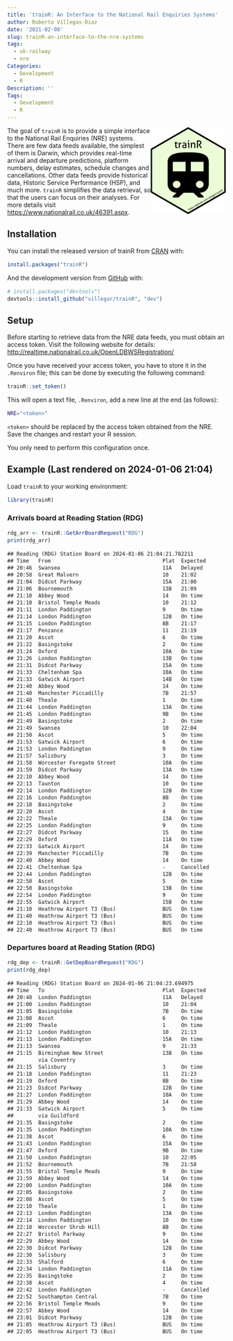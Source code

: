 ```yaml
---
title: 'trainR: An Interface to the National Rail Enquiries Systems'
author: Roberto Villegas-Diaz
date: '2021-02-08'
slug: trainR-an-interface-to-the-nre-systems
tags:
  - uk-railway
  - nre
Categories:
  - Development
  - R
Description: ''
Tags:
  - Development
  - R
---
```


<img src="https://raw.githubusercontent.com/villegar/trainR/main/inst/images/logo.png" alt="logo" align="right" height=200px/>

The goal of `trainR` is to provide a simple interface to the 
National Rail Enquiries (NRE) systems. There are few data feeds 
available, the simplest of them is Darwin, which provides real-time 
arrival and departure predictions, platform numbers, delay estimates, 
schedule changes and cancellations. Other data feeds provide historical 
data, Historic Service Performance (HSP), and much more. `trainR` 
simplifies the data retrieval, so that the users can focus on their 
analyses. For more details visit 
https://www.nationalrail.co.uk/46391.aspx.

## Installation

You can install the released version of trainR from [CRAN](https://CRAN.R-project.org) with:

``` r
install.packages("trainR")
```

And the development version from [GitHub](https://github.com/) with:

``` r
# install.packages("devtools")
devtools::install_github("villegar/trainR", "dev")
```

## Setup
Before starting to retrieve data from the NRE data feeds, you must obtain an access token. 
Visit the following website for details: http://realtime.nationalrail.co.uk/OpenLDBWSRegistration/

Once you have received your access token, you have to store it in the `.Renviron` file; this can be 
done by executing the following command:


```r
trainR::set_token()
```

This will open a text file, `.Renviron`, add a new line at the end (as follows):

```bash
NRE="<token>"
```

`<token>` should be replaced by the access token obtained from the NRE. Save the changes and restart 
your R session.

You only need to perform this configuration once.

## Example (Last rendered on 2024-01-06 21:04)

Load `trainR` to your working environment:

```r
library(trainR)
```

### Arrivals board at Reading Station (RDG)


```r
rdg_arr <- trainR::GetArrBoardRequest("RDG")
print(rdg_arr)
```

```
## Reading (RDG) Station Board on 2024-01-06 21:04:21.782211
## Time   From                                    Plat  Expected
## 20:46  Swansea                                 11A   Delayed
## 20:58  Great Malvern                           10    21:02
## 21:04  Didcot Parkway                          15A   21:00
## 21:06  Bournemouth                             13B   21:09
## 21:10  Abbey Wood                              14    On time
## 21:10  Bristol Temple Meads                    10    21:12
## 21:11  London Paddington                       9     On time
## 21:14  London Paddington                       12B   On time
## 21:15  London Paddington                       8B    21:17
## 21:17  Penzance                                11    21:19
## 21:20  Ascot                                   6     On time
## 21:22  Basingstoke                             2     On time
## 21:24  Oxford                                  10A   On time
## 21:26  London Paddington                       13B   On time
## 21:31  Didcot Parkway                          15A   On time
## 21:33  Cheltenham Spa                          10A   On time
## 21:33  Gatwick Airport                         14B   On time
## 21:40  Abbey Wood                              14    On time
## 21:40  Manchester Piccadilly                   7B    21:57
## 21:40  Theale                                  1     On time
## 21:44  London Paddington                       13A   On time
## 21:45  London Paddington                       9B    On time
## 21:49  Basingstoke                             2     On time
## 21:49  Swansea                                 10    22:04
## 21:50  Ascot                                   5     On time
## 21:53  Gatwick Airport                         6     On time
## 21:53  London Paddington                       9     On time
## 21:57  Salisbury                               3     On time
## 21:58  Worcester Foregate Street               10A   On time
## 21:59  Didcot Parkway                          13A   On time
## 22:10  Abbey Wood                              14    On time
## 22:13  Taunton                                 10    On time
## 22:14  London Paddington                       12B   On time
## 22:16  London Paddington                       8B    On time
## 22:18  Basingstoke                             2     On time
## 22:20  Ascot                                   4     On time
## 22:22  Theale                                  13A   On time
## 22:25  London Paddington                       9     On time
## 22:27  Didcot Parkway                          15    On time
## 22:29  Oxford                                  11A   On time
## 22:33  Gatwick Airport                         14    On time
## 22:39  Manchester Piccadilly                   7B    On time
## 22:40  Abbey Wood                              14    On time
## 22:41  Cheltenham Spa                          -     Cancelled
## 22:44  London Paddington                       12B   On time
## 22:50  Ascot                                   5     On time
## 22:50  Basingstoke                             13B   On time
## 22:54  London Paddington                       9     On time
## 22:55  Gatwick Airport                         15B   On time
## 21:10  Heathrow Airport T3 (Bus)               BUS   On time
## 21:40  Heathrow Airport T3 (Bus)               BUS   On time
## 22:10  Heathrow Airport T3 (Bus)               BUS   On time
## 22:40  Heathrow Airport T3 (Bus)               BUS   On time
```

### Departures board at Reading Station (RDG)


```r
rdg_dep <- trainR::GetDepBoardRequest("RDG")
print(rdg_dep)
```

```
## Reading (RDG) Station Board on 2024-01-06 21:04:23.694975
## Time   To                                      Plat  Expected
## 20:48  London Paddington                       11A   Delayed
## 21:00  London Paddington                       10    21:04
## 21:05  Basingstoke                             7B    On time
## 21:08  Ascot                                   6     On time
## 21:09  Theale                                  1     On time
## 21:12  London Paddington                       10    21:13
## 21:13  London Paddington                       15A   On time
## 21:13  Swansea                                 9     21:33
## 21:15  Birmingham New Street                   13B   On time
##        via Coventry                            
## 21:15  Salisbury                               3     On time
## 21:18  London Paddington                       11    21:23
## 21:19  Oxford                                  8B    On time
## 21:23  Didcot Parkway                          12B   On time
## 21:27  London Paddington                       10A   On time
## 21:29  Abbey Wood                              14    On time
## 21:33  Gatwick Airport                         5     On time
##        via Guildford                           
## 21:35  Basingstoke                             2     On time
## 21:35  London Paddington                       10A   On time
## 21:38  Ascot                                   6     On time
## 21:43  London Paddington                       15A   On time
## 21:47  Oxford                                  9B    On time
## 21:50  London Paddington                       10    22:05
## 21:52  Bournemouth                             7B    21:58
## 21:55  Bristol Temple Meads                    9     On time
## 21:59  Abbey Wood                              14    On time
## 22:00  London Paddington                       10A   On time
## 22:05  Basingstoke                             2     On time
## 22:08  Ascot                                   5     On time
## 22:10  Theale                                  1     On time
## 22:13  London Paddington                       13A   On time
## 22:14  London Paddington                       10    On time
## 22:18  Worcester Shrub Hill                    8B    On time
## 22:27  Bristol Parkway                         9     On time
## 22:29  Abbey Wood                              14    On time
## 22:30  Didcot Parkway                          12B   On time
## 22:30  Salisbury                               3     On time
## 22:33  Shalford                                6     On time
## 22:34  London Paddington                       11A   On time
## 22:35  Basingstoke                             2     On time
## 22:38  Ascot                                   4     On time
## 22:42  London Paddington                       -     Cancelled
## 22:52  Southampton Central                     7B    On time
## 22:56  Bristol Temple Meads                    9     On time
## 22:57  Abbey Wood                              14    On time
## 23:01  Didcot Parkway                          12B   On time
## 21:05  Heathrow Airport T3 (Bus)               BUS   On time
## 22:05  Heathrow Airport T3 (Bus)               BUS   On time
```
